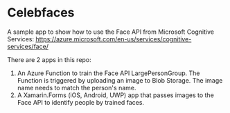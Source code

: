 # Celebfaces

A sample app to show how to use the Face API from Microsoft Cognitive Services:  https://azure.microsoft.com/en-us/services/cognitive-services/face/

There are 2 apps in this repo:
1. An Azure Function to train the Face API LargePersonGroup.  The Function is triggered by uploading an image to Blob Storage.  The image name needs to match the person's name.
2. A Xamarin.Forms (iOS, Android, UWP) app that passes images to the Face API to identify people by trained faces.

